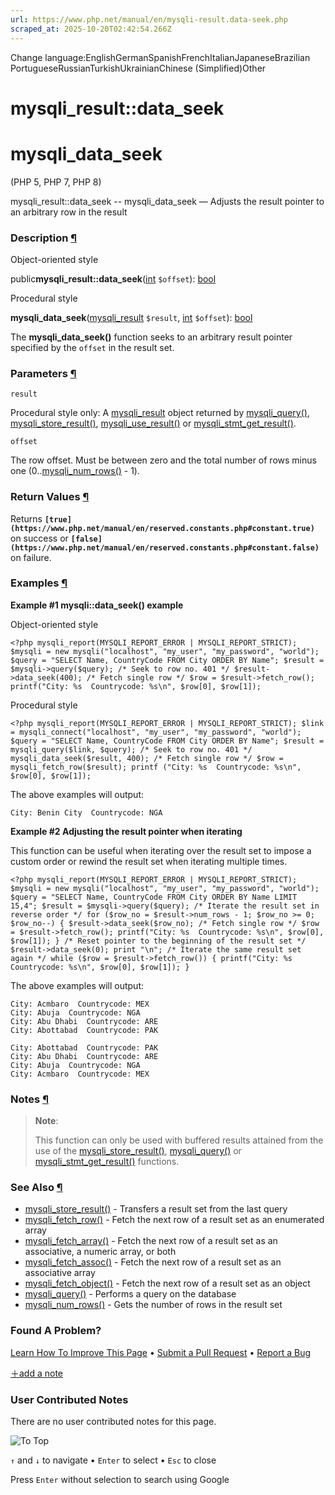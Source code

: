 ```yaml
---
url: https://www.php.net/manual/en/mysqli-result.data-seek.php
scraped_at: 2025-10-20T02:42:54.266Z
---
```


Change language:EnglishGermanSpanishFrenchItalianJapaneseBrazilian PortugueseRussianTurkishUkrainianChinese (Simplified)Other

# mysqli\_result::data\_seek

# mysqli\_data\_seek

(PHP 5, PHP 7, PHP 8)

mysqli\_result::data\_seek \-\- mysqli\_data\_seek — Adjusts the result pointer to an arbitrary row in the result

### Description [¶](https://www.php.net/manual/en/mysqli-result.data-seek.php\#refsect1-mysqli-result.data-seek-description)

Object-oriented style

public**mysqli\_result::data\_seek**([int](https://www.php.net/manual/en/language.types.integer.php) `$offset`): [bool](https://www.php.net/manual/en/language.types.boolean.php)

Procedural style

**mysqli\_data\_seek**([mysqli\_result](https://www.php.net/manual/en/class.mysqli-result.php) `$result`, [int](https://www.php.net/manual/en/language.types.integer.php) `$offset`): [bool](https://www.php.net/manual/en/language.types.boolean.php)

The **mysqli\_data\_seek()** function seeks to an arbitrary
result pointer specified by the `offset` in the
result set.


### Parameters [¶](https://www.php.net/manual/en/mysqli-result.data-seek.php\#refsect1-mysqli-result.data-seek-parameters)

`result`

Procedural style only: A [mysqli\_result](https://www.php.net/manual/en/class.mysqli-result.php)
object returned by [mysqli\_query()](https://www.php.net/manual/en/mysqli.query.php), [mysqli\_store\_result()](https://www.php.net/manual/en/mysqli.store-result.php),
[mysqli\_use\_result()](https://www.php.net/manual/en/mysqli.use-result.php) or [mysqli\_stmt\_get\_result()](https://www.php.net/manual/en/mysqli-stmt.get-result.php).

`offset`

The row offset. Must be between zero and the total number of rows
minus one (0..[mysqli\_num\_rows()](https://www.php.net/manual/en/mysqli-result.num-rows.php) \- 1).


### Return Values [¶](https://www.php.net/manual/en/mysqli-result.data-seek.php\#refsect1-mysqli-result.data-seek-returnvalues)

Returns **`[true](https://www.php.net/manual/en/reserved.constants.php#constant.true)`** on success or **`[false](https://www.php.net/manual/en/reserved.constants.php#constant.false)`** on failure.


### Examples [¶](https://www.php.net/manual/en/mysqli-result.data-seek.php\#refsect1-mysqli-result.data-seek-examples)

**Example #1 **mysqli::data\_seek()** example**

Object-oriented style

`<?php
mysqli_report(MYSQLI_REPORT_ERROR | MYSQLI_REPORT_STRICT);
$mysqli = new mysqli("localhost", "my_user", "my_password", "world");
$query = "SELECT Name, CountryCode FROM City ORDER BY Name";
$result = $mysqli->query($query);
/* Seek to row no. 401 */
$result->data_seek(400);
/* Fetch single row */
$row = $result->fetch_row();
printf("City: %s  Countrycode: %s\n", $row[0], $row[1]);`

Procedural style

`<?php
mysqli_report(MYSQLI_REPORT_ERROR | MYSQLI_REPORT_STRICT);
$link = mysqli_connect("localhost", "my_user", "my_password", "world");
$query = "SELECT Name, CountryCode FROM City ORDER BY Name";
$result = mysqli_query($link, $query);
/* Seek to row no. 401 */
mysqli_data_seek($result, 400);
/* Fetch single row */
$row = mysqli_fetch_row($result);
printf ("City: %s  Countrycode: %s\n", $row[0], $row[1]);`

The above examples will output:

```
City: Benin City  Countrycode: NGA
```

**Example #2 Adjusting the result pointer when iterating**

This function can be useful when iterating over the result set to impose
a custom order or rewind the result set when iterating multiple times.


`<?php
mysqli_report(MYSQLI_REPORT_ERROR | MYSQLI_REPORT_STRICT);
$mysqli = new mysqli("localhost", "my_user", "my_password", "world");
$query = "SELECT Name, CountryCode FROM City ORDER BY Name LIMIT 15,4";
$result = $mysqli->query($query);
/* Iterate the result set in reverse order */
for ($row_no = $result->num_rows - 1; $row_no >= 0; $row_no--) {
    $result->data_seek($row_no);
    /* Fetch single row */
    $row = $result->fetch_row();
    printf("City: %s  Countrycode: %s\n", $row[0], $row[1]);
}
/* Reset pointer to the beginning of the result set */
$result->data_seek(0);
print "\n";
/* Iterate the same result set again */
while ($row = $result->fetch_row()) {
    printf("City: %s  Countrycode: %s\n", $row[0], $row[1]);
}`

The above examples will output:

```
City: Acmbaro  Countrycode: MEX
City: Abuja  Countrycode: NGA
City: Abu Dhabi  Countrycode: ARE
City: Abottabad  Countrycode: PAK

City: Abottabad  Countrycode: PAK
City: Abu Dhabi  Countrycode: ARE
City: Abuja  Countrycode: NGA
City: Acmbaro  Countrycode: MEX
```

### Notes [¶](https://www.php.net/manual/en/mysqli-result.data-seek.php\#refsect1-mysqli-result.data-seek-notes)

> **Note**:
>
>
> This function can only be used with buffered results attained from the
> use of the [mysqli\_store\_result()](https://www.php.net/manual/en/mysqli.store-result.php),
> [mysqli\_query()](https://www.php.net/manual/en/mysqli.query.php) or [mysqli\_stmt\_get\_result()](https://www.php.net/manual/en/mysqli-stmt.get-result.php) functions.

### See Also [¶](https://www.php.net/manual/en/mysqli-result.data-seek.php\#refsect1-mysqli-result.data-seek-seealso)

- [mysqli\_store\_result()](https://www.php.net/manual/en/mysqli.store-result.php) \- Transfers a result set from the last query
- [mysqli\_fetch\_row()](https://www.php.net/manual/en/mysqli-result.fetch-row.php) \- Fetch the next row of a result set as an enumerated array
- [mysqli\_fetch\_array()](https://www.php.net/manual/en/mysqli-result.fetch-array.php) \- Fetch the next row of a result set as an associative, a numeric array, or both
- [mysqli\_fetch\_assoc()](https://www.php.net/manual/en/mysqli-result.fetch-assoc.php) \- Fetch the next row of a result set as an associative array
- [mysqli\_fetch\_object()](https://www.php.net/manual/en/mysqli-result.fetch-object.php) \- Fetch the next row of a result set as an object
- [mysqli\_query()](https://www.php.net/manual/en/mysqli.query.php) \- Performs a query on the database
- [mysqli\_num\_rows()](https://www.php.net/manual/en/mysqli-result.num-rows.php) \- Gets the number of rows in the result set

### Found A Problem?

[Learn How To Improve This Page](https://github.com/php/doc-base/blob/master/README.md "This will take you to our contribution guidelines on GitHub")
•
[Submit a Pull Request](https://github.com/php/doc-en/blob/master/reference/mysqli/mysqli_result/data-seek.xml)
•
[Report a Bug](https://github.com/php/doc-en/issues/new?body=From%20manual%20page:%20https:%2F%2Fphp.net%2Fmysqli-result.data-seek%0A%0A---)

[＋add a note](https://www.php.net/manual/add-note.php?sect=mysqli-result.data-seek&repo=en&redirect=https://www.php.net/manual/en/mysqli-result.data-seek.php)

### User Contributed Notes

There are no user contributed notes for this page.

![To Top](https://www.php.net/images/to-top@2x.png)

`↑` and `↓` to navigate •
`Enter` to select •
`Esc` to close


Press `Enter` without
selection to search using Google